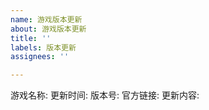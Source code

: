 ```yaml
---
name: 游戏版本更新
about: 游戏版本更新
title: ''
labels: 版本更新
assignees: ''

---
```


游戏名称:
更新时间:
版本号:
官方链接:
更新内容:
